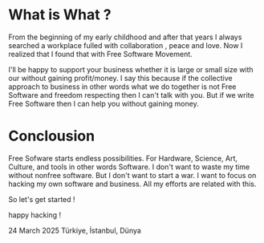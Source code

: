 # What is What ?

From the beginning of my early childhood and after that years I always searched a workplace fulled with collaboration , peace and love. Now I realized that I found that with Free Software Movement. 

I'll be happy to support your business whether it is large or small size with our without gaining profit/money. I say this because if the collective approach to business in other words what we do together is not Free Software and freedom respecting then I can't talk with you. But if we write Free Software then I can help you without gaining money.

# Conclousion

Free Sofware starts endless possibilities. For Hardware, Science, Art, Culture, and tools in other words Software. I don't want to waste my time without nonfree software. But I don't want to start a war. I want to focus on hacking my own software and business. All my efforts are related with this. 

So let's get started ! 

happy hacking !

24 March 2025
Türkiye, İstanbul, Dünya
